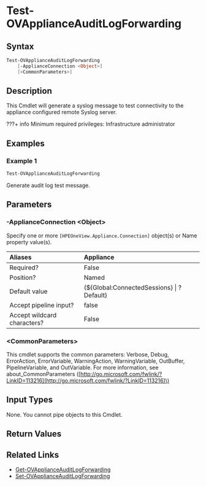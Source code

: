 ﻿---
description: Generate test audit log forward message.
---

# Test-OVApplianceAuditLogForwarding

## Syntax

```powershell
Test-OVApplianceAuditLogForwarding
    [-ApplianceConnection <Object>]
    [<CommonParameters>]
```

## Description

This Cmdlet will generate a syslog message to test connectivity to the appliance configured remote Syslog server.

???+ info
    Minimum required privileges: Infrastructure administrator

## Examples

###  Example 1 

```powershell
Test-OVApplianceAuditLogForwarding
```

Generate audit log test message.

## Parameters

### -ApplianceConnection &lt;Object&gt;

Specify one or more `[HPEOneView.Appliance.Connection]` object(s) or Name property value(s).

| Aliases | Appliance |
| :--- | :--- |
| Required? | False |
| Position? | Named |
| Default value | (${Global:ConnectedSessions} &vert; ? Default) |
| Accept pipeline input? | false |
| Accept wildcard characters? | False |

### &lt;CommonParameters&gt;

This cmdlet supports the common parameters: Verbose, Debug, ErrorAction, ErrorVariable, WarningAction, WarningVariable, OutBuffer, PipelineVariable, and OutVariable. For more information, see about\_CommonParameters \([http://go.microsoft.com/fwlink/?LinkID=113216](http://go.microsoft.com/fwlink/?LinkID=113216)\)

## Input Types

None. You cannot pipe objects to this Cmdlet.


## Return Values

## Related Links

* [Get-OVApplianceAuditLogForwarding](get-ovapplianceauditlogforwarding.md)
* [Set-OVApplianceAuditLogForwarding](set-ovapplianceauditlogforwarding.md)
